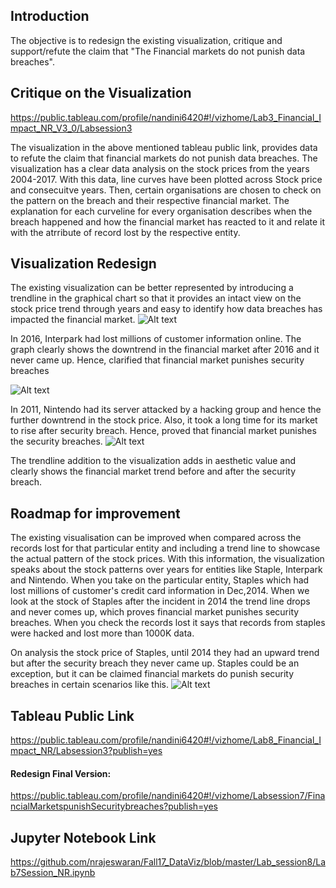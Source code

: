 ## Introduction
The objective is to redesign the existing visualization, critique and support/refute the claim that "The Financial markets do not punish data breaches".

## Critique on the Visualization
https://public.tableau.com/profile/nandini6420#!/vizhome/Lab3_Financial_Impact_NR_V3_0/Labsession3

The visualization in the above mentioned tableau public link, provides data to refute the claim that financial markets do not punish data breaches. The visualization has a clear data analysis on the stock prices from the years 2004-2017. With this data, line curves have been plotted across Stock price and consecuitve years. Then, certain organisations are chosen to check on the pattern on the breach and their respective financial market. The explanation for each curveline for every organisation describes when the breach happened and how the financial market has reacted to it and relate it with the atrribute of record lost by the respective entity.

## Visualization Redesign
The existing visualization can be better represented by introducing a trendline in the graphical chart so that it provides an intact view on the stock price trend through years and easy to identify how data breaches has impacted the financial market.
![Alt text](https://github.com/nrajeswaran/Fall17_DataViz/blob/master/Lab_session8/Staples_Viz.png)

In 2016, Interpark had lost millions of customer information online. The graph clearly shows the downtrend in the financial market after 2016 and it never came up. Hence, clarified that financial market punishes security breaches

![Alt text](https://github.com/nrajeswaran/Fall17_DataViz/blob/master/Lab_session8/InterparkViz.png)

In 2011, Nintendo had its server attacked by a hacking group and hence the further downtrend in the stock price. Also, it took a long time for its market to rise after security breach. Hence, proved that financial market punishes the security breaches.
![Alt text](https://github.com/nrajeswaran/Fall17_DataViz/blob/master/Lab_session8/Nintendo_Viz.png)

The trendline addition to the visualization adds in aesthetic value and clearly shows the financial market trend before and after the security breach.

## Roadmap for improvement
The existing visualisation can be improved when compared across the records lost for that particular entity and including a trend line to showcase the actual pattern of the stock prices. With this information, the visualization speaks about the stock patterns over years for entities like Staple, Interpark and Nintendo. When you take on the particular entity, Staples which had lost millions of customer's credit card information in Dec,2014. When we look at the stock of Staples after the incident in 2014 the trend line drops and never comes up, which proves financial market punishes security breaches. When you check the records lost it says that records from staples were hacked and lost more than 1000K data.

On analysis the stock price of Staples, until 2014 they had an upward trend but after the security breach they never came up. Staples could be an exception, but it can be claimed financial markets do punish security breaches in certain scenarios like this.
![Alt text](https://github.com/nrajeswaran/Fall17_DataViz/blob/master/Lab_session8/Staples_Data.png)

## Tableau Public Link
https://public.tableau.com/profile/nandini6420#!/vizhome/Lab8_Financial_Impact_NR/Labsession3?publish=yes

#### Redesign Final Version:
https://public.tableau.com/profile/nandini6420#!/vizhome/Labsession7/FinancialMarketspunishSecuritybreaches?publish=yes
## Jupyter Notebook Link
https://github.com/nrajeswaran/Fall17_DataViz/blob/master/Lab_session8/Lab7Session_NR.ipynb
